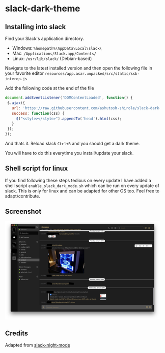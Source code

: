 # slack-dark-theme

## Installing into slack

Find your Slack's application directory.

* Windows: `%homepath%\AppData\Local\slack\`
* Mac: `/Applications/Slack.app/Contents/`
* Linux: `/usr/lib/slack/` (Debian-based)

Navigate to the latest installed version and then open the following file in your favorite editor `resources/app.asar.unpacked/src/static/ssb-interop.js`

Add the following code at the end of the file
```js
document.addEventListener('DOMContentLoaded', function() {
 $.ajax({
   url: 'https://raw.githubusercontent.com/ashutosh-shirole/slack-dark-theme/master/dark.css',
   success: function(css) {
     $("<style></style>").appendTo('head').html(css);
   }
 });
});
```

And thats it. Reload slack `Ctrl+R` and you should get a dark theme.

You will have to do this everytime you install/update your slack.

## Shell script for linux
If you find following these steps tedious on every update I have added a shell script `enable_slack_dark_mode.sh` which can be run on every update of slack.
This is only for linux and can be adapted for other OS too. Feel free to adapt/contribute.

## Screenshot

![Screenshot](screenshot.png)

## Credits
Adapted from [slack-night-mode](https://github.com/laCour/slack-night-mode)
